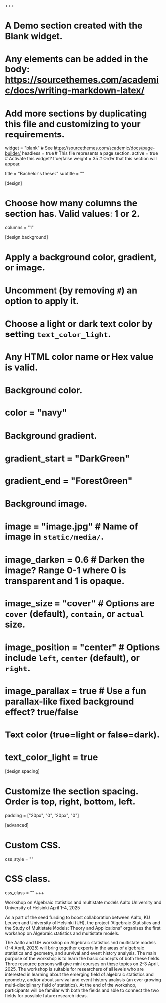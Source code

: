 +++
# A Demo section created with the Blank widget.
# Any elements can be added in the body: https://sourcethemes.com/academic/docs/writing-markdown-latex/
# Add more sections by duplicating this file and customizing to your requirements.

widget = "blank"  # See https://sourcethemes.com/academic/docs/page-builder/
headless = true  # This file represents a page section.
active = true  # Activate this widget? true/false
weight = 35  # Order that this section will appear.

title = "Bachelor's theses"
subtitle = ""

[design]
  # Choose how many columns the section has. Valid values: 1 or 2.
  columns = "1"

[design.background]
  # Apply a background color, gradient, or image.
  #   Uncomment (by removing `#`) an option to apply it.
  #   Choose a light or dark text color by setting `text_color_light`.
  #   Any HTML color name or Hex value is valid.

  # Background color.
  # color = "navy"
  
  # Background gradient.
  # gradient_start = "DarkGreen"
  # gradient_end = "ForestGreen"
  
  # Background image.
  # image = "image.jpg"  # Name of image in `static/media/`.
  # image_darken = 0.6  # Darken the image? Range 0-1 where 0 is transparent and 1 is opaque.
  # image_size = "cover"  #  Options are `cover` (default), `contain`, or `actual` size.
  # image_position = "center"  # Options include `left`, `center` (default), or `right`.
  # image_parallax = true  # Use a fun parallax-like fixed background effect? true/false
  
  # Text color (true=light or false=dark).
  # text_color_light = true

[design.spacing]
  # Customize the section spacing. Order is top, right, bottom, left.
  padding = ["20px", "0", "20px", "0"]

[advanced]
 # Custom CSS. 
 css_style = ""
 
 # CSS class.
 css_class = ""
+++

Workshop on Algebraic statistics and multistate models
Aalto University and University of Helsinki
April 1-4, 2025

As a part of the seed funding to boost collaboration between Aalto, KU Leuven and University of Helsinki (UH), the project “Algebraic Statistics and the Study of Multistate Models: Theory and Applications” organises the first workshop on Algebraic statistics and multistate models.

The Aalto and UH workshop on  Algebraic statistics and multistate models (1-4 April, 2025) will bring together experts in the areas of algebraic statistics and geometry, and survival and event history analysis. The main purpose of the workshop is to learn the basic concepts of both these fields. Three resource persons will give mini courses on these topics on 2-3 April, 2025. The workshop is suitable for researchers of all levels who are interested in learning about the emerging field of algebraic statistics and geometry, and/or about survival and event history analysis (an ever growing multi-disciplinary field of statistics). At the end of the workshop, participants will be familiar with both the fields and able to connect the two fields for possible future research ideas.


